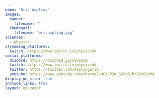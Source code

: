 ```yaml
---
name: "Eric Aspling"
images:
  banner:
    filename: ""
  thumbnail:
    filename: "ericaspling.jpg"
sciences:
  - physics
streaming_platforms:
  twitch: https://www.twitch.tv/physicsoh
social_platforms:
  discord: https://discord.gg/zVv6KyQ
  twitch: https://www.twitch.tv/physicsoh
  twitter: https://twitter.com/AsplingEric
  youtube: https://www.youtube.com/channel/UCoJP3W_S2Vt6jhrSIv0ScMg
display_on_site: true
include_links: true
layout: educator
---
```

